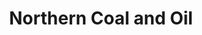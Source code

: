 ---
title: "Northern Coal and Oil"
url: /essex-junction/northern-coal-and-oil-park-street/
shop: fuel
---